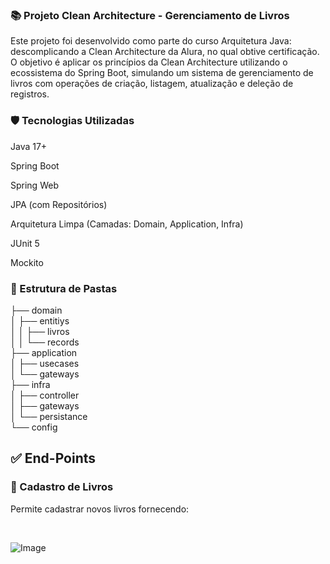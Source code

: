 ### 📚 Projeto Clean Architecture - Gerenciamento de Livros

Este projeto foi desenvolvido como parte do curso Arquitetura Java: descomplicando a Clean Architecture da Alura, no qual obtive certificação. O objetivo é aplicar os princípios da Clean Architecture utilizando o ecossistema do Spring Boot, simulando um sistema de gerenciamento de livros com operações de criação, listagem, atualização e deleção de registros.

### 🛡️ Tecnologias Utilizadas

Java 17+

Spring Boot

Spring Web

JPA (com Repositórios)

Arquitetura Limpa (Camadas: Domain, Application, Infra)

JUnit 5

Mockito

### 📂 Estrutura de Pastas

├── domain
<br>
│   ├── entitiys
<br>
│   │   ├── livros
<br>
│   │   └── records
<br>
├── application
<br>
│   ├── usecases
<br>
│   └── gateways
<br>
├── infra
<br>
│   ├── controller
<br>
│   ├── gateways
<br>
│   └── persistance
<br>
└── config

## ✅ End-Points

### 🔹 Cadastro de Livros

Permite cadastrar novos livros fornecendo:

<br>

![Image](https://github.com/user-attachments/assets/095fd457-94d1-4d99-bb1f-bba566a0bcc2)
<br>

